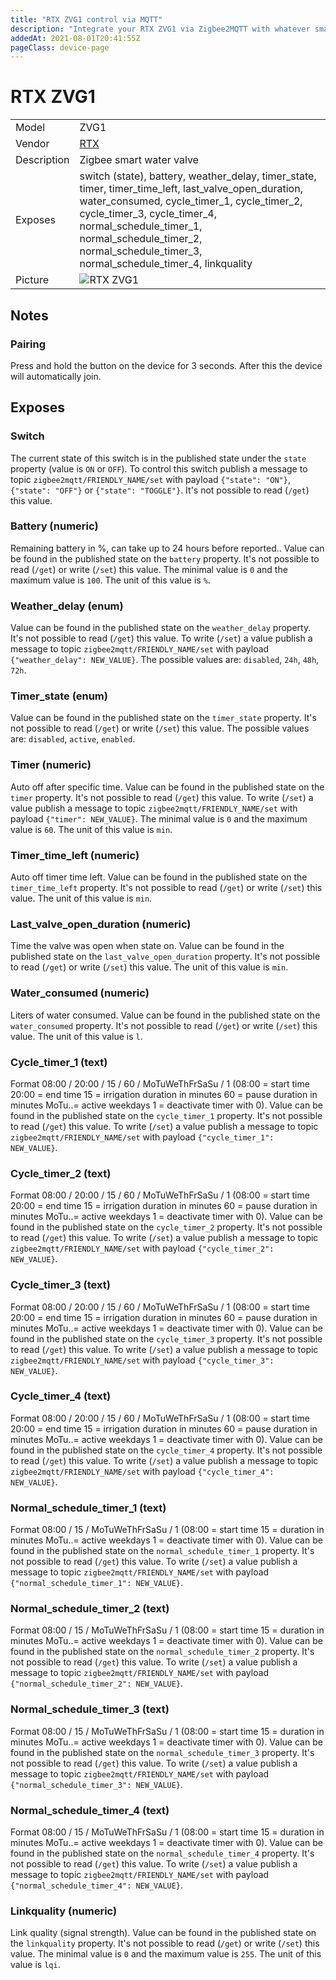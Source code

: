 ```yaml
---
title: "RTX ZVG1 control via MQTT"
description: "Integrate your RTX ZVG1 via Zigbee2MQTT with whatever smart home infrastructure you are using without the vendor's bridge or gateway."
addedAt: 2021-08-01T20:41:55Z
pageClass: device-page
---
```


<!-- !!!! -->
<!-- ATTENTION: This file is auto-generated through docgen! -->
<!-- You can only edit the "Notes"-Section between the two comment lines "Notes BEGIN" and "Notes END". -->
<!-- Do not use h1 or h2 heading within "## Notes"-Section. -->
<!-- !!!! -->

# RTX ZVG1

|     |     |
|-----|-----|
| Model | ZVG1  |
| Vendor  | [RTX](/supported-devices/#v=RTX)  |
| Description | Zigbee smart water valve |
| Exposes | switch (state), battery, weather_delay, timer_state, timer, timer_time_left, last_valve_open_duration, water_consumed, cycle_timer_1, cycle_timer_2, cycle_timer_3, cycle_timer_4, normal_schedule_timer_1, normal_schedule_timer_2, normal_schedule_timer_3, normal_schedule_timer_4, linkquality |
| Picture | ![RTX ZVG1](https://www.zigbee2mqtt.io/images/devices/ZVG1.jpg) |


<!-- Notes BEGIN: You can edit here. Add "## Notes" headline if not already present. -->
## Notes

### Pairing
Press and hold the button on the device for 3 seconds.
After this the device will automatically join.
<!-- Notes END: Do not edit below this line -->



## Exposes

### Switch 
The current state of this switch is in the published state under the `state` property (value is `ON` or `OFF`).
To control this switch publish a message to topic `zigbee2mqtt/FRIENDLY_NAME/set` with payload `{"state": "ON"}`, `{"state": "OFF"}` or `{"state": "TOGGLE"}`.
It's not possible to read (`/get`) this value.

### Battery (numeric)
Remaining battery in %, can take up to 24 hours before reported..
Value can be found in the published state on the `battery` property.
It's not possible to read (`/get`) or write (`/set`) this value.
The minimal value is `0` and the maximum value is `100`.
The unit of this value is `%`.

### Weather_delay (enum)
Value can be found in the published state on the `weather_delay` property.
It's not possible to read (`/get`) this value.
To write (`/set`) a value publish a message to topic `zigbee2mqtt/FRIENDLY_NAME/set` with payload `{"weather_delay": NEW_VALUE}`.
The possible values are: `disabled`, `24h`, `48h`, `72h`.

### Timer_state (enum)
Value can be found in the published state on the `timer_state` property.
It's not possible to read (`/get`) or write (`/set`) this value.
The possible values are: `disabled`, `active`, `enabled`.

### Timer (numeric)
Auto off after specific time.
Value can be found in the published state on the `timer` property.
It's not possible to read (`/get`) this value.
To write (`/set`) a value publish a message to topic `zigbee2mqtt/FRIENDLY_NAME/set` with payload `{"timer": NEW_VALUE}`.
The minimal value is `0` and the maximum value is `60`.
The unit of this value is `min`.

### Timer_time_left (numeric)
Auto off timer time left.
Value can be found in the published state on the `timer_time_left` property.
It's not possible to read (`/get`) or write (`/set`) this value.
The unit of this value is `min`.

### Last_valve_open_duration (numeric)
Time the valve was open when state on.
Value can be found in the published state on the `last_valve_open_duration` property.
It's not possible to read (`/get`) or write (`/set`) this value.
The unit of this value is `min`.

### Water_consumed (numeric)
Liters of water consumed.
Value can be found in the published state on the `water_consumed` property.
It's not possible to read (`/get`) or write (`/set`) this value.
The unit of this value is `l`.

### Cycle_timer_1 (text)
Format 08:00 / 20:00 / 15 / 60 / MoTuWeThFrSaSu / 1 (08:00 = start time 20:00 = end time 15 = irrigation duration in minutes 60 = pause duration in minutes MoTu..= active weekdays 1 = deactivate timer with 0).
Value can be found in the published state on the `cycle_timer_1` property.
It's not possible to read (`/get`) this value.
To write (`/set`) a value publish a message to topic `zigbee2mqtt/FRIENDLY_NAME/set` with payload `{"cycle_timer_1": NEW_VALUE}`.

### Cycle_timer_2 (text)
Format 08:00 / 20:00 / 15 / 60 / MoTuWeThFrSaSu / 1 (08:00 = start time 20:00 = end time 15 = irrigation duration in minutes 60 = pause duration in minutes MoTu..= active weekdays 1 = deactivate timer with 0).
Value can be found in the published state on the `cycle_timer_2` property.
It's not possible to read (`/get`) this value.
To write (`/set`) a value publish a message to topic `zigbee2mqtt/FRIENDLY_NAME/set` with payload `{"cycle_timer_2": NEW_VALUE}`.

### Cycle_timer_3 (text)
Format 08:00 / 20:00 / 15 / 60 / MoTuWeThFrSaSu / 1 (08:00 = start time 20:00 = end time 15 = irrigation duration in minutes 60 = pause duration in minutes MoTu..= active weekdays 1 = deactivate timer with 0).
Value can be found in the published state on the `cycle_timer_3` property.
It's not possible to read (`/get`) this value.
To write (`/set`) a value publish a message to topic `zigbee2mqtt/FRIENDLY_NAME/set` with payload `{"cycle_timer_3": NEW_VALUE}`.

### Cycle_timer_4 (text)
Format 08:00 / 20:00 / 15 / 60 / MoTuWeThFrSaSu / 1 (08:00 = start time 20:00 = end time 15 = irrigation duration in minutes 60 = pause duration in minutes MoTu..= active weekdays 1 = deactivate timer with 0).
Value can be found in the published state on the `cycle_timer_4` property.
It's not possible to read (`/get`) this value.
To write (`/set`) a value publish a message to topic `zigbee2mqtt/FRIENDLY_NAME/set` with payload `{"cycle_timer_4": NEW_VALUE}`.

### Normal_schedule_timer_1 (text)
Format 08:00 / 15 / MoTuWeThFrSaSu / 1 (08:00 = start time 15 = duration in minutes MoTu..= active weekdays 1 = deactivate timer with 0).
Value can be found in the published state on the `normal_schedule_timer_1` property.
It's not possible to read (`/get`) this value.
To write (`/set`) a value publish a message to topic `zigbee2mqtt/FRIENDLY_NAME/set` with payload `{"normal_schedule_timer_1": NEW_VALUE}`.

### Normal_schedule_timer_2 (text)
Format 08:00 / 15 / MoTuWeThFrSaSu / 1 (08:00 = start time 15 = duration in minutes MoTu..= active weekdays 1 = deactivate timer with 0).
Value can be found in the published state on the `normal_schedule_timer_2` property.
It's not possible to read (`/get`) this value.
To write (`/set`) a value publish a message to topic `zigbee2mqtt/FRIENDLY_NAME/set` with payload `{"normal_schedule_timer_2": NEW_VALUE}`.

### Normal_schedule_timer_3 (text)
Format 08:00 / 15 / MoTuWeThFrSaSu / 1 (08:00 = start time 15 = duration in minutes MoTu..= active weekdays 1 = deactivate timer with 0).
Value can be found in the published state on the `normal_schedule_timer_3` property.
It's not possible to read (`/get`) this value.
To write (`/set`) a value publish a message to topic `zigbee2mqtt/FRIENDLY_NAME/set` with payload `{"normal_schedule_timer_3": NEW_VALUE}`.

### Normal_schedule_timer_4 (text)
Format 08:00 / 15 / MoTuWeThFrSaSu / 1 (08:00 = start time 15 = duration in minutes MoTu..= active weekdays 1 = deactivate timer with 0).
Value can be found in the published state on the `normal_schedule_timer_4` property.
It's not possible to read (`/get`) this value.
To write (`/set`) a value publish a message to topic `zigbee2mqtt/FRIENDLY_NAME/set` with payload `{"normal_schedule_timer_4": NEW_VALUE}`.

### Linkquality (numeric)
Link quality (signal strength).
Value can be found in the published state on the `linkquality` property.
It's not possible to read (`/get`) or write (`/set`) this value.
The minimal value is `0` and the maximum value is `255`.
The unit of this value is `lqi`.

